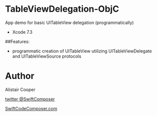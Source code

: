 # TableViewDelegation-ObjC
App demo for basic UITableView delegation (programmatically)

- Xcode 7.3

##Features:
+ programmatic creation of UITableView utilizing UITableViewDelegate and UITableViewSource protocols

# Author
Alistair Cooper

[twitter @SwiftComposer](https://www.twitter.com/swiftcomposer.com)

[SwiftCodeComposer.com](https://www.swiftcodecomposer.com)




